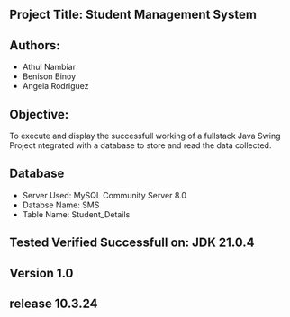 ## Project Title: Student Management System

## Authors:
  * Athul Nambiar
  * Benison Binoy
  * Angela Rodriguez

## Objective:

To execute and display the successfull working of a fullstack Java Swing Project ntegrated with a database to store and read the data collected.

## Database

* Server Used: MySQL Community Server 8.0
* Databse Name: SMS
* Table Name: Student_Details

## Tested Verified Successfull on: JDK 21.0.4

## Version 1.0
## release 10.3.24
